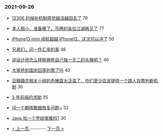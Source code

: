 ### 2021-09-26 
- [12306 的候补机制感觉越活越回去了](https://www.v2ex.com/t/804383) 79
- [本人胆小，准备撤了，币圈的各位江湖再见了](https://www.v2ex.com/t/804237) 77
- [iPhone13 mini 续航超越 iPhone12，这次可以冲了](https://www.v2ex.com/t/804252) 50
- [兄弟们，问一件汇率的事](https://www.v2ex.com/t/804242) 46
- [非设计师怎么样能拥有自己独一无二的头像呢？](https://www.v2ex.com/t/804317) 46
- [大家抢到国庆回家的票了吗](https://www.v2ex.com/t/804368) 40
- [豆瓣婚恋相关小组的杀猪盘太泛滥了，你们至少应该提供一个路人投票判断机制](https://www.v2ex.com/t/804379) 36
- [3 年前端的求助](https://www.v2ex.com/t/804264) 35
- [问一个群晖数据恢复问题~](https://www.v2ex.com/t/804212) 32
- [Java 加一个字段很难吗?](https://www.v2ex.com/t/804422) 30 

- [ < 上一页 ](https://github.com/able8/v2ex-hot-record/blob/master/2021-09-25.md) -------- [ 下一页 > ](https://github.com/able8/v2ex-hot-record/blob/master/2021-09-27.md)
